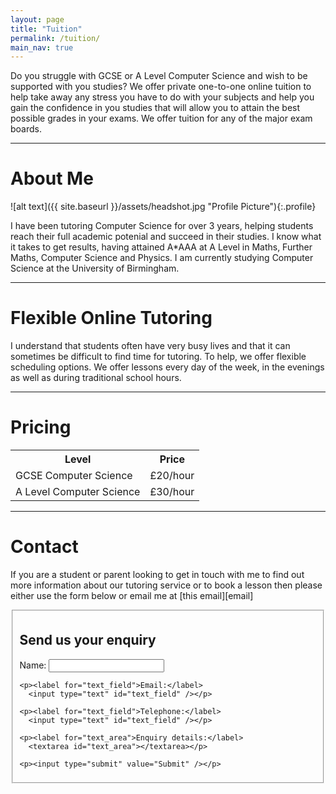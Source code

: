 ```yaml
---
layout: page
title: "Tuition"
permalink: /tuition/
main_nav: true
---
```


<p>Do you struggle with GCSE or A Level Computer Science and wish to be supported with you studies? We offer private one-to-one online tuition to help take away any stress you have to do with your subjects and help you gain the confidence in you studies that will allow you to attain the best possible grades in your exams. We offer tuition for any of the major exam boards.</p>

<hr>

<h1 id="about_me">About Me</h1>

![alt text]({{ site.baseurl }}/assets/headshot.jpg "Profile Picture"){:.profile}

<p>I have been tutoring Computer Science for over 3 years, helping students reach their full academic potenial and succeed in their studies. I know what it takes to get results, having attained A*AAA at A Level in Maths, Further Maths, Computer Science and Physics. I am currently studying Computer Science at the University of Birmingham.</p>

<hr>

<h1 id="flexible_online_tutoring">Flexible Online Tutoring</h1>

<p>I understand that students often have very busy lives and that it can sometimes be difficult to find time for tutoring. To help, we offer flexible scheduling options. We offer lessons every day of the week, in the evenings as well as during traditional school hours.</p>

<hr>

<h1 id="pricing">Pricing</h1>

<table cellspacing="0" cellpadding="0">
  <tr>
    <th>Level</th><th>Price</th>
  </tr>
  <tr>
    <td>GCSE Computer Science</td><td>£20/hour</td>
  </tr>
  <tr class="even">
    <td>A Level Computer Science</td><td>£30/hour</td>
  </tr>
</table>

<hr>

<h1 id="contact">Contact</h1>

<p>If you are a student or parent looking to get in touch with me to find out more information about our tutoring service or to book a lesson then please either use the form below or email me at [this email][email]</p>

<fieldset>
  <form>
    <h2>Send us your enquiry</h2>
    <p><label for="text_field">Name:</label>
      <input type="text" id="text_field" /></p> 
    
    <p><label for="text_field">Email:</label>
      <input type="text" id="text_field" /></p>

    <p><label for="text_field">Telephone:</label>
      <input type="text" id="text_field" /></p>  

    <p><label for="text_area">Enquiry details:</label>
      <textarea id="text_area"></textarea></p>  

    <p><input type="submit" value="Submit" /></p>
  </form>
</fieldset>

[email]: diyanimodi22@gmail.com
